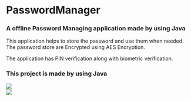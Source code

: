 # PasswordManager

### A offline Password Managing application made by using Java

This application helps to store the password and use them when needed. The password store are Encrypted using AES Encryption.

The application has PIN verification along with biometric verification.

### This project is made by using Java </br>

<img src="img/img1"></br>
<img src="img/img2"></br>


